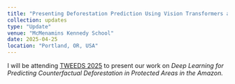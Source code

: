 ```yaml
---
title: "Presenting Deforestation Prediction Using Vision Transformers at TWEEDS 2025 "
collection: updates
type: "Update"
venue: "McMenamins Kennedy School"
date: 2025-04-25
location: "Portland, OR, USA"
---
```


I will be attending [TWEEDS 2025](https://tweeds.io) to present our work on
<em>Deep Learning for Predicting Counterfactual Deforestation in Protected Areas in the Amazon.<em/>